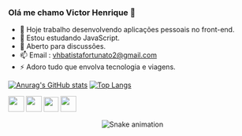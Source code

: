 ### Olá me chamo Victor Henrique 👋

- 🔭 Hoje trabalho desenvolvendo aplicações pessoais no front-end.
- 🌱 Estou estudando JavaScript.
- 💬 Aberto para discussões.
- 📫 Email : vhbatistafortunato2@gmail.com
- ⚡ Adoro tudo que envolva tecnologia e viagens.


[![Anurag's GitHub stats](https://github-readme-stats.vercel.app/api?username=victorhenriqueb)](https://github.com/anuraghazra/github-readme-stats)
[![Top Langs](https://github-readme-stats.vercel.app/api/top-langs/?username=victorhenriqueb&layout=compact)](https://github.com/anuraghazra/github-readme-stats)

<div>
<img hidth='32' height='32' src="https://cdn.jsdelivr.net/gh/devicons/devicon/icons/html5/html5-plain-wordmark.svg" />
<img hidth='32' height='32' src="https://cdn.jsdelivr.net/gh/devicons/devicon/icons/css3/css3-plain-wordmark.svg" />  
<img hidth='30' height='30' src="https://cdn.jsdelivr.net/gh/devicons/devicon/icons/javascript/javascript-original.svg" />
<img hidth='32' height='32' src="https://cdn.jsdelivr.net/gh/devicons/devicon/icons/figma/figma-original.svg" />    
</div>

<div align="center">

 
<div align="center">

  ![Snake animation](https://github.com/danielbped/danielbped/blob/output/github-contribution-grid-snake.svg)
  
</div>
  
</div>

          
          
          
          
          
